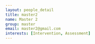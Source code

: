 ```yaml
---
layout: people_detail
title: master2
name: Master 2
group: master
email: master2@gmail.com
interests: [Intervention, Assessment]
---
```

